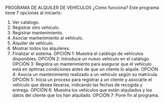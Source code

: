 PROGRAMA DE ALQUILER DE VEHÍCULOS
¿Cómo funciona?
Este programa tiene 7 opciones al iniciarlo:
1. Ver catálogo.
2. Registrar otro vehículo.
3. Registrar mantenimiento.
4. Asociar mantenimiento al vehículo.
5. Alquiler de vehículo.
6. Mostrar todos los alquileres.
7. Finalizar el sistema.
OPCIÓN 1:
Muestra el catálogo de vehículos disponibles.
OPCIÓN 2:
Introduce un nuevo vehículo en el catálogo.
OPCIÓN 3:
Registra un mantenimiento para asegurar que el vehículo está en óptimas condiciones antes de que un cliente lo alquile.
OPCIÓN 4:
Asocia un mantenimiento realizado a un vehículo según su matrícula.
OPCIÓN 5:
Inicia un proceso para registrar a un cliente y asociarle el vehículo que desea llevarse, indicando las fechas de recogida y entrega.
OPCIÓN 6:
Muestra los vehículos que están alquilados y los datos del cliente que los han alquilado.
OPCIÓN 7:
Pone fin al programa.
